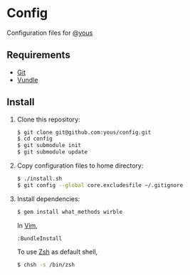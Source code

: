 # Config

Configuration files for [@yous](https://github.com/yous)

## Requirements

* [Git][]
* [Vundle][]

[Git]: http://git-scm.com
[Vundle]: https://github.com/gmarik/vundle

## Install

1. Clone this repository:

    ``` sh
    $ git clone git@github.com:yous/config.git
    $ cd config
    $ git submodule init
    $ git submodule update
    ```

2. Copy configuration files to home directory:

    ``` sh
    $ ./install.sh
    $ git config --global core.excludesfile ~/.gitignore
    ```

3. Install dependencies:

    ``` sh
    $ gem install what_methods wirble
    ```

    In [Vim][],

    ```
    :BundleInstall
    ```

    To use [Zsh][] as default shell,

    ``` sh
    $ chsh -s /bin/zsh
    ```

[Vim]: http://www.vim.org
[Zsh]: http://www.zsh.org
